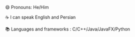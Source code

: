 😄 Pronouns: He/Him

☕ I can speak English and Persian

📚 Languages and frameworks : C/C++/Java/JavaFX/Python
 
